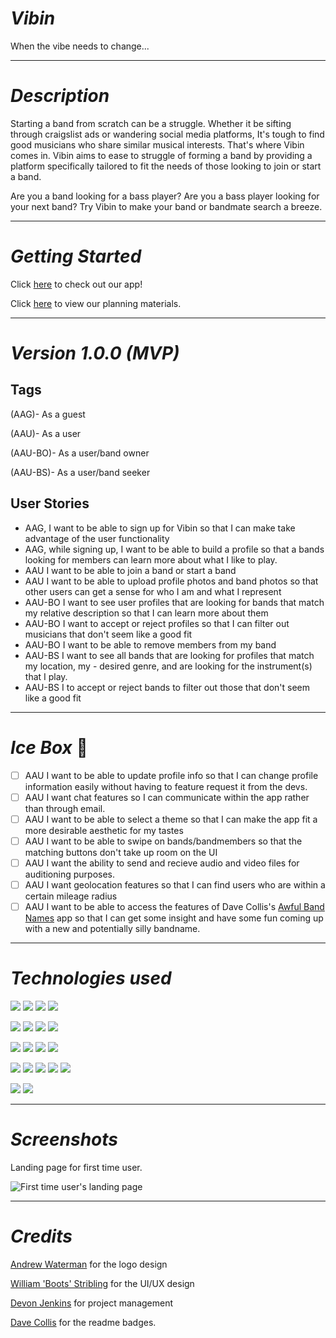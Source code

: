 # *Vibin* 

When the vibe needs to change...

 ---

# *Description* 
Starting a band from scratch can be a struggle. Whether it be sifting through craigslist ads or wandering social media platforms, It's tough to find good musicians who share similar musical interests. That's where Vibin comes in. Vibin aims to ease to struggle of forming a band by providing a platform specifically tailored to fit the needs of those looking to join or start a band. 

Are you a band looking for a bass player? Are you a bass player looking for your next band? Try Vibin to make your band or bandmate search a breeze. 

---

# *Getting Started*

Click [here](https://vibinapp.herokuapp.com/) to check out our app!

Click [here](https://trello.com/b/URF0LvH4/unit-3-project) to view our planning materials.

---

# *Version 1.0.0 (MVP)*

## Tags
(AAG)- As a guest

(AAU)- As a user

(AAU-BO)- As a user/band owner

(AAU-BS)- As a user/band seeker

## User Stories

- AAG, I want to be able to sign up for Vibin so that I can make take advantage of the user functionality
- AAG, while signing up, I want to be able to build a profile so that a bands looking for members can learn more about what I like to play.
- AAU I want to be able to join a band or start a band
- AAU I want to be able to upload profile photos and band photos so that other users can get a sense for who I am and what I represent 
- AAU-BO I want to see user profiles that are looking for bands that match my relative description so that I can learn more about them
- AAU-BO I want to accept or reject profiles so that I can filter out musicians that don't seem like a good fit
- AAU-BO I want to be able to remove members from my band
- AAU-BS I want to see all bands that are looking for profiles that match my location, my - desired genre, and are looking for the instrument(s) that I play. 
- AAU-BS I to accept or reject bands to filter out those that don't seem like a good fit 

---

# *Ice Box* :cold_face: 
- [ ] AAU I want to be able to update profile info so that I can change profile information easily without having to feature request it from the devs. 
- [ ] AAU I want chat features so I can communicate within the app rather than through email.
- [ ] AAU I want to be able to select a theme so that I can make the app fit a more desirable aesthetic for my tastes
- [ ] AAU I want to be able to swipe on bands/bandmembers so that the matching buttons don't take up room on the UI
- [ ] AAU I want the ability to send and recieve audio and video files for auditioning purposes. 
- [ ] AAU I want geolocation features so that I can find users who are within a certain mileage radius
- [ ] AAU I want to be able to access the features of Dave Collis's [Awful Band Names](https://awful-bandnames.herokuapp.com/bandnames) app so that I can get some insight and have some fun coming up with a new  and potentially silly bandname. 

---

# *Technologies used*

![](https://camo.githubusercontent.com/a4214d1dd1bec82b1cb472c241c12d288035914037b0a1783de4e4254c6330ea/68747470733a2f2f696d672e736869656c64732e696f2f62616467652f2d48544d4c352d77686974653f7374796c653d666f722d7468652d6261646765266c6f676f3d68746d6c35)
![](https://camo.githubusercontent.com/598d38ad457a53f406013e61bd9635a7e6d082cfae8c0ff395472829c7060858/68747470733a2f2f696d672e736869656c64732e696f2f62616467652f2d435353332d77686974653f7374796c653d666f722d7468652d6261646765266c6f676f3d63737333266c6f676f436f6c6f723d313537324236)
![](https://camo.githubusercontent.com/454babc614e60df8f2afe229fdcf0443d2d2641acd9fe8fe6bc8493d50bf833f/68747470733a2f2f696d672e736869656c64732e696f2f62616467652f2d4a6176615363726970742d77686974653f7374796c653d666f722d7468652d6261646765266c6f676f3d6a617661736372697074266c6f676f436f6c6f723d626c61636b)
![](https://camo.githubusercontent.com/f644feb90c6779ae7bffde51038b93a5d23f8af13cb58c0bbb04b819945394a7/68747470733a2f2f696d672e736869656c64732e696f2f62616467652f2d6a51756572792d77686974653f7374796c653d666f722d7468652d6261646765266c6f676f3d6a5175657279266c6f676f436f6c6f723d626c61636b)

![](https://camo.githubusercontent.com/86598f56c17cbf15a16742737e8f9378761c5aa796306c8a3579bd31e7be97d8/68747470733a2f2f696d672e736869656c64732e696f2f62616467652f2d52656163745f526f757465722d77686974653f7374796c653d666f722d7468652d626164676526666f722d7468652d6261646765266c6f676f3d72656163742d726f75746572)
![](https://camo.githubusercontent.com/8c962a72dffa0d63c61226622fa3fe79eefd0f9c19c6a53afdf3a58971098697/68747470733a2f2f696d672e736869656c64732e696f2f62616467652f2d4d6f6e676f44422d77686974653f7374796c653d666f722d7468652d6261646765266c6f676f3d6d6f6e676f6462)
![](https://camo.githubusercontent.com/f1908d83ab10949a3abb04e33fdfc6601a5628d8e738fe4875f08e4d1b0b4a4c/68747470733a2f2f696d672e736869656c64732e696f2f62616467652f2d457870726573732d77686974653f7374796c653d666f722d7468652d626164676526666f722d7468652d6261646765266c6f676f3d45787072657373266c6f676f436f6c6f723d626c61636b)
![](https://camo.githubusercontent.com/59117e6c3176fc05167b9e514092ffb14757ca40265df8790047609916d00c19/68747470733a2f2f696d672e736869656c64732e696f2f62616467652f2d52656163742d77686974653f7374796c653d666f722d7468652d6261646765266c6f676f3d5265616374266c6f676f436f6c6f723d626c7565)

![](https://camo.githubusercontent.com/4b321c2ed42f791bf9700b1ba275b5ce69e042ce86c3a7f765e4a5402ab927c9/68747470733a2f2f696d672e736869656c64732e696f2f62616467652f2d4e6f64652e4a532d77686974653f7374796c653d666f722d7468652d6261646765266c6f676f3d4e6f64652e6a73)
![](https://camo.githubusercontent.com/d3ab517c16acefa77599107a55a8ed69bcb424fd3ff4eba835b3314f201a2946/68747470733a2f2f696d672e736869656c64732e696f2f62616467652f2d426f6f7473747261702d77686974653f7374796c653d666f722d7468652d6261646765266c6f676f3d626f6f747374726170)
![](https://camo.githubusercontent.com/86719e1012bad6a070daff5a56073f41fc83ae507d1e01cca50dcbd3ac7103c3/68747470733a2f2f696d672e736869656c64732e696f2f62616467652f2d4769742d77686974653f7374796c653d666f722d7468652d6261646765266c6f676f3d676974)
![](https://camo.githubusercontent.com/1078bb690d88d5fc3405a53156d84e2c50c330b50ffbe818a343f8dcf3226b49/68747470733a2f2f696d672e736869656c64732e696f2f62616467652f2d4769744875622d77686974653f7374796c653d666f722d7468652d6261646765266c6f676f3d676974687562266c6f676f436f6c6f723d626c61636b)

![](https://camo.githubusercontent.com/443135ee2d460a4b61cea9098ea64d557199ba65324776811bc441671c8e8c18/68747470733a2f2f696d672e736869656c64732e696f2f62616467652f2d4d61726b646f776e2d77686974653f7374796c653d666f722d7468652d6261646765266c6f676f3d4d61726b646f776e266c6f676f436f6c6f723d626c61636b)
![](https://camo.githubusercontent.com/f6c3611f5e221e19edec52af0f34b75b79fb9a5ebe3d7be97c93a00e2e1a044d/68747470733a2f2f696d672e736869656c64732e696f2f62616467652f2d5653253230436f64652d77686974653f7374796c653d666f722d7468652d6261646765266c6f676f3d76697375616c2d73747564696f2d636f6465266c6f676f436f6c6f723d626c7565)
![](https://camo.githubusercontent.com/3e65b9e4e82f7932d2144a9f82435fa55fe490867e99f37b923a602d7d886fd7/68747470733a2f2f696d672e736869656c64732e696f2f62616467652f506f73746d616e2d77686974653f7374796c653d666f722d7468652d6261646765266c6f676f3d706f73746d616e)
![](https://camo.githubusercontent.com/e514d4a289cf4131b867f4a44061ffa8b519a816336fe9838fb3a5c8d9bea135/68747470733a2f2f696d672e736869656c64732e696f2f62616467652f2d4865726f6b752d77686974653f7374796c653d666f722d7468652d6261646765266c6f676f3d6865726f6b75266c6f676f436f6c6f723d626c61636b)
![](https://camo.githubusercontent.com/53464818761dd2ff83cdeb2f01718cab329e9835d4a55a50ade0c15dca69c71f/68747470733a2f2f696d672e736869656c64732e696f2f62616467652f2d5472656c6c6f2d77686974653f7374796c653d666f722d7468652d6261646765266c6f676f3d5472656c6c6f266c6f676f436f6c6f723d626c61636b)

![](https://camo.githubusercontent.com/ef0cc6d860eab79cb7fa7c0b0bb7a9bb95a1d12d055e0fe11434b3a34071637e/68747470733a2f2f696d672e736869656c64732e696f2f62616467652f2d536c61636b2d77686974653f7374796c653d666f722d7468652d6261646765266c6f676f3d736c61636b266c6f676f436f6c6f723d626c61636b)
![](https://camo.githubusercontent.com/4a8a1e3418fbc505839d4b1f8ab63f81fb3d1ed2c1d924c26ef12bdf1e7e57eb/68747470733a2f2f696d672e736869656c64732e696f2f62616467652f2d5a6f6f6d2d77686974653f7374796c653d666f722d7468652d6261646765266c6f676f3d7a6f6f6d266c6f676f436f6c6f723d626c61636b)

---

# *Screenshots* 
Landing page for first time user.

![First time user's landing page](https://i.imgur.com/jRYtAKr.png)

---

# *Credits*


[Andrew Waterman](https://www.linkedin.com/in/awatersny/) for the logo design

[William 'Boots' Stribling](https://www.linkedin.com/in/boots-stribling/) for the UI/UX design 

[Devon Jenkins](https://www.linkedin.com/in/dvnjnkns/) for project management

[Dave Collis](https://github.com/dcollis92#technologies--tools) for the readme badges. 


